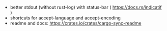 * better stdout (without rust-log) with status-bar  ( https://docs.rs/indicatif )
* shortcuts for accept-language and accept-encoding
* readme and docs: https://crates.io/crates/cargo-sync-readme
